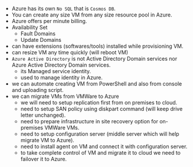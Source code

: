 - Azure has its own `No SQL` that is `Cosmos DB`.
- You can create any size VM from any size resource pool in Azure.
- Azure offers per minute billing.
- Availability Set
  - Fault Domains
  - Update Domains
- can have extensions (softwares/tools) installed while provisioning VM.
- can resize VM any time quickly (will reboot VM)
- `Azure Active Directory` is not Active Directory Domain services nor Azure Active Directory Domain services.
   - its Managed service identity.
   - used to manage identity in Azure.
- we can automate creating VM from PowerShell and also from console and uploading script.
- we can migrate VMs from VMWare to Azure
  - we will need to setup replication first from on premises to cloud.
  - need to setup SAN policy using diskpart command (will keep drive letter unchanged).
  - need to prepare infrastructure in site recovery option for on-premises VMWare VMs.
  - need to setup configuration server (middle server which will help migrate VM to Azure).
  - need to install agent on VM and connect it with configuration server.
  - to take complete control of VM and migrate it to cloud we need to failover it to Azure.
